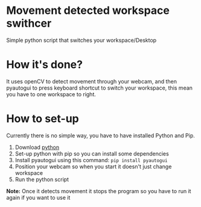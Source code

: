 # Movement detected workspace swithcer

Simple python script that switches your workspace/Desktop

# How it's done?
It uses openCV to detect movement through your webcam, and then pyautogui to press keyboard shortcut to switch your workspace, this mean you have to one workspace to right.

# How to set-up
Currently there is no simple way, you have to have installed Python and Pip.
1. Download [python](https://python.org)
2. Set-up python with pip so you can install some dependencies
3. Install pyautogui using this command:  `pip install pyautogui`
4. Position your webcam so when you start it doesn't just change workspace
5. Run the python script

**Note:** Once it detects movement it stops the program so you have to run it again if you want to use it
